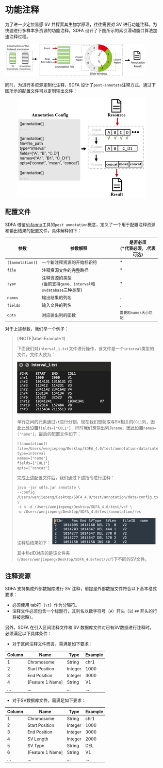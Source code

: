 # 功能注释

为了进一步定位易感 SV 并探索其生物学原理，往往需要对 SV 进行功能注释。为快速进行多样本多资源的功能注释，SDFA 设计了下图所示的索引滑动窗口算法加速注释过程。

<img src="./assets/image-20250512105744480.png" alt="image-20250512105744480" style="zoom:45%;" />

同时，为进行多资源定制化注释，SDFA 设计了`post-annotate`注释方式，通过下图所示的配置文件可以定制输出文件：

<div style="text-align: center;">
    <img src="./assets/image-20250513075553404.png" alt="image-20250511120941111" style="zoom:42%;" />
</div>

## 配置文件

SDFA 借鉴[Vcfanno](https://genomebiology.biomedcentral.com/articles/10.1186/s13059-016-0973-5)工具的`post annotation`概念，定义了一个用于配置注释资源和输出结果的配置文件，具体解释如下：

| 参数             | 参数解释                                                     | 是否必须<br />(\*代表必须，.代表可选) |
| ---------------- | ------------------------------------------------------------ | ------------------------------------- |
| `[[annotation]]` | 一个新注释资源的开始标识符                                   | \*                                    |
| `file`           | 注释资源文件的完整路径                                       | \*                                    |
| `type`           | 注释资源的类型<br />(当前支持`gene`、`interval`和`svdatabase`三种类型) | \*                                    |
| `names`          | 输出结果的列名                                               | .                                     |
| `fields`         | 输入文件的列名                                               | .                                     |
| `opts`           | 对应输出列的函数                                             | `需要和names大小匹配`                 |

对于上述参数，我们举一个例子：

> [!NOTE|label:Example 1]
>
> 下面我们对`interval_1.txt`文件进行操作，该文件是一个`interval`类型的文件，文件大致为：
>
> <img src="./assets/image-20250513080657520.png" alt="image-20250513080657520" style="zoom:50%;" />
>
> 单行之间的元素通过`\t`进行分割，现在我们想获取与SV相关的`COL1`列，因此此处设置`fields=["COL1"]`，同时我们想输出列为`name`，因此设置`names=["name"]`。最后的配置文件如下：
>
> ``` shell
> [[annotation]]
> file=/Users/wenjiepeng/Desktop/SDFA_4.0/test/annotation/data/interval_1.txt
> type=interval
> names=["name"]
> fields=["COL1"]
> opts=["concat"]
> ```
>
> 完成上述配置文件后，我们通过下述指令进行注释：
>
> ```shell
> java -jar sdfa.jar annotate \
> --config /Users/wenjiepeng/Desktop/SDFA_4.0/test/annotation/data/config.txt  \
> -t 4 -d /Users/wenjiepeng/Desktop/SDFA_4.0/test/vcf \
> -o /Users/wenjiepeng/Desktop/SDFA_4.0/test/annotation/res
> ```
>
> 注释后结果如下：
> <img src="./assets/image-20250513081321762.png" alt="image-20250513081321762" style="zoom:50%;" />
>
> 其中fileID对应的是该文件夹(`/Users/wenjiepeng/Desktop/SDFA_4.0/test/vcf`)下不同的SV文件。

## 注释资源

SDFA 支持集成外部数据库进行 SV 注释，前提是外部数据文件符合以下基本格式要求：

- 必须使用 tab符（`\t`）作为分隔符。
- 注释文件必须包含一个标题行，其列名以数字符号（`#`）开头（以 `##` 开头的行将被忽略）。

另外，SDFA 在引入区间注释文件和 SV 数据库文件对已有SV数据进行注释时，必须满足以下具体条件：

- 对于区间注释文件而言，需满足如下要求：

 | Column | Name             | Type    | Example |
 | ------ | ---------------- | ------- | ------- |
 | 1      | Chromosome       | String  | chr1    |
 | 2      | Start Position   | Integer | 1000    |
 | 3      | End Position     | Integer | 3000    |
 | 4      | [Feature 1 Name] | String  | V1      |
 | …      | …                | …       | …       |

- 对于SV数据库文件，需满足如下要求：

 | Column | Name             | Type    | Example |
 | ------ | ---------------- | ------- | ------- |
 | 1      | Chromosome       | String  | chr1    |
 | 2      | Start Position   | Integer | 1000    |
 | 3      | End Position     | Integer | 3000    |
 | 4      | SV Length        | Integer | 2000    |
 | 5      | SV Type          | String  | DEL     |
 | 6      | [Feature 1 Name] | String  | V1      |
 | …      | …                | …       | …       |


